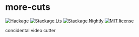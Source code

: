 # more-cuts

[![Hackage](https://img.shields.io/hackage/v/more-cuts.svg?logo=haskell)](https://hackage.haskell.org/package/more-cuts)
[![Stackage Lts](http://stackage.org/package/more-cuts/badge/lts)](http://stackage.org/lts/package/more-cuts)
[![Stackage Nightly](http://stackage.org/package/more-cuts/badge/nightly)](http://stackage.org/nightly/package/more-cuts)
[![MIT license](https://img.shields.io/badge/license-MIT-blue.svg)](LICENSE)

concidental video cutter
